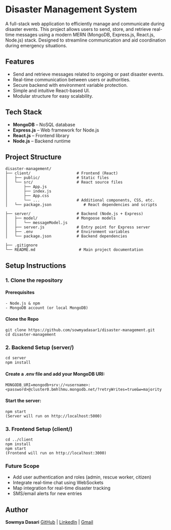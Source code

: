 # Disaster Management System
A full-stack web application to efficiently manage and communicate during disaster events. This project allows users to send, store, and retrieve real-time messages using a modern MERN (MongoDB, Express.js, React.js, Node.js) stack. Designed to streamline communication and aid coordination during emergency situations.


## Features
- Send and retrieve messages related to ongoing or past disaster events.
- Real-time communication between users or authorities.
- Secure backend with environment variable protection.
- Simple and intuitive React-based UI.
- Modular structure for easy scalability.


## Tech Stack
- **MongoDB** – NoSQL database
- **Express.js** – Web framework for Node.js
- **React.js** – Frontend library
- **Node.js** – Backend runtime


## Project Structure
```
disaster-management/
├── client/                    # Frontend (React)
│   ├── public/                # Static files
│   └── src/                   # React source files
│       ├── App.js
│       ├── index.js
│       ├── App.css
│       └── ...                # Additional components, CSS, etc.       
│   └── package.json              # React dependencies and scripts

├── server/                    # Backend (Node.js + Express)
│   ├── model/                 # Mongoose models
│   │   └── messageModel.js
│   ├── server.js              # Entry point for Express server
│   ├── .env                   # Environment variables
│   └── package.json           # Backend dependencies

├── .gitignore
└── README.md                   # Main project documentation

```


## Setup Instructions
### 1. Clone the repository
#### Prerequisites
```
- Node.js & npm
- MongoDB account (or local MongoDB)
```

#### Clone the Repo
```
git clone https://github.com/sowmyadasar1/disaster-management.git
cd disaster-management
```


### 2. Backend Setup (server/)
```
cd server
npm install
```

#### Create a .env file and add your MongoDB URI:
```
MONGODB_URI=mongodb+srv://<username>:<password>@cluster0.bmhlhmu.mongodb.net/?retryWrites=true&w=majority
```

#### Start the server:
```
npm start
(Server will run on http://localhost:5000)
```

### 3. Frontend Setup (client/)
```
cd ../client
npm install
npm start
(Frontend will run on http://localhost:3000)
```


### Future Scope
- Add user authentication and roles (admin, rescue worker, citizen)
- Integrate real-time chat using WebSockets
- Map integration for real-time disaster tracking
- SMS/email alerts for new entries


## Author
**Sowmya Dasari**
[GitHub](https://github.com/sowmyadasar1) | [LinkedIn](https://linkedin.com/in/sowmyadasari1) | [Gmail](mailto:sowmyaxdasari@gmail.com)

